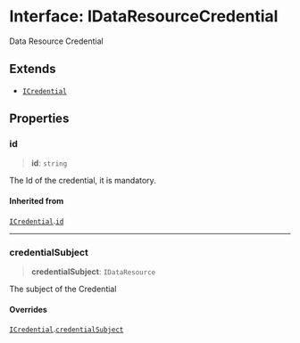 # Interface: IDataResourceCredential

Data Resource Credential

## Extends

- [`ICredential`](ICredential.md)

## Properties

### id

> **id**: `string`

The Id of the credential, it is mandatory.

#### Inherited from

[`ICredential`](ICredential.md).[`id`](ICredential.md#id)

***

### credentialSubject

> **credentialSubject**: `IDataResource`

The subject of the Credential

#### Overrides

[`ICredential`](ICredential.md).[`credentialSubject`](ICredential.md#credentialsubject)
